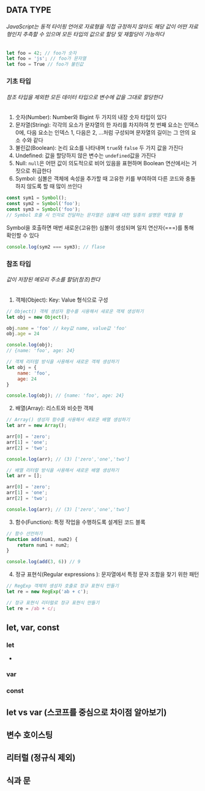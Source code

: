 ## DATA TYPE
###### JavaScript는 동적 타이핑 언어로 자료형을 직접 규정하지 않아도 해당 값이 어떤 자료형인지 추측할 수 있으며 모든 타입의 값으로 할당 및 재할당이 가능하다
```js
let foo = 42; // foo가 숫자
let foo = 'js'; // foo가 문자열
let foo = True // foo가 불린값
```
### 기초 타입
###### 참조 타입을 제외한 모든 데이터 타입으로 변수에 값을 그대로 할당한다
1. 숫자(Number): Number와 Bigint 두 가지의 내장 숫자 타입이 있다
2. 문자열(String): 각각의 요소가 문자열의 한 자리를 차지하여 첫 번째 요소는 인덱스 0에, 다음 요소는 인덱스 1, 다음은 2, ...처럼 구성되며 문자열의 길이는 그 안의 요소 수와 같다
3. 불린값(Boolean): 논리 요소를 나타내며 ```true```와 ```false``` 두 가지 값을 가진다
4. Undefined: 값을 할당하지 않은 변수는 ```undefined```값을 가진다
5. Null: ```null```은 어떤 값이 의도적으로 비어 있음을 표현하며 Boolean 연산에서는 거짓으로 취급한다
6. Symbol: 심볼은 객체에 속성을 추가할 때 고유한 키를 부여하여 다른 코드와 충돌하지 않도록 할 때 많이 쓰인다
```js
const sym1 = Symbol();
const sym2 = Symbol('foo');
const sym3 = Symbol('foo');
// Symbol 호출 시 인자로 전달하는 문자열은 심볼에 대한 일종의 설명문 역할을 함
```
Symbol을 호출하면 매번 새로운(고유한) 심볼이 생성되며 일치 연산자(===)를 통해 확인할 수 있다
```js
console.log(sym2 === sym3); // flase
```
### 참조 타입
###### 값이 저장된 메모리 주소를 할당(참조)한다
1. 객체(Object): Key: Value 형식으로 구성
```js
// Object() 객체 생성자 함수를 사용해서 새로운 객체 생성하기
let obj = new Object();

obj.name = 'foo' // key값 name, value값 'foo'
obj.age = 24

console.log(obj);
// {name: 'foo', age: 24}
```
```js
// 객체 리터럴 방식을 사용해서 새로운 객체 생성하기
let obj = {
    name: 'foo',
    age: 24
}

console.log(obj); // {name: 'foo', age: 24}
```
2. 배열(Array): 리스트와 비슷한 객체
```js
// Array() 생성자 함수를 사용해서 새로운 배열 생성하기
let arr = new Array();

arr[0] = 'zero';
arr[1] = 'one';
arr[2] = 'two';

console.log(arr); // (3) ['zero','one','two']
```
```js
// 배열 리터럴 방식을 사용해서 새로운 배열 생성하기
let arr = [];

arr[0] = 'zero';
arr[1] = 'one';
arr[2] = 'two';

console.log(arr); // (3) ['zero','one','two']
```
3. 함수(Function): 특정 작업을 수행하도록 설계된 코드 블록
```js
// 함수 선언하기
function add(num1, num2) {
    return num1 + num2;
}

console.log(add(3, 6)) // 9
```
4. 정규 표현식(Regular expressions
): 문자열에서 특정 문자 조합을 찾기 위한 패턴
```js
// RegExp 객체의 생성자 호출로 정규 표현식 만들기
let re = new RegExp('ab + c');
```
```js
// 정규 표현식 리터럴로 정규 표현식 만들기
let re = /ab + c/;
```

## let, var, const
### let
- 
### var
### const

## let vs var (스코프를 중심으로 차이점 알아보기)

## 변수 호이스팅

## 리터럴 (정규식 제외)

## 식과 문